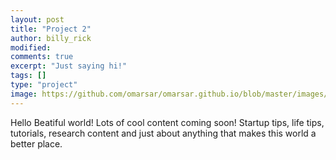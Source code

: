 ```yaml
---
layout: post
title: "Project 2"
author: billy_rick
modified: 
comments: true
excerpt: "Just saying hi!"
tags: []
type: "project"
image: https://github.com/omarsar/omarsar.github.io/blob/master/images/post_header.png?raw=true"
---
```


Hello Beatiful world! Lots of cool content coming soon! Startup tips, life tips, tutorials, research content and just about anything that makes this world a better place.